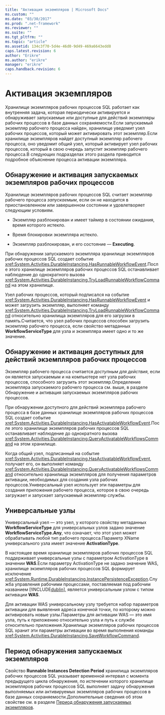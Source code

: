 ```yaml
---
title: "Активация экземпляров | Microsoft Docs"
ms.custom: ""
ms.date: "03/30/2017"
ms.prod: ".net-framework"
ms.reviewer: ""
ms.suite: ""
ms.tgt_pltfrm: ""
ms.topic: "article"
ms.assetid: 134c3f70-5d4e-46d0-9d49-469a6643edd8
caps.latest.revision: 6
author: "Erikre"
ms.author: "erikre"
manager: "erikre"
caps.handback.revision: 6
---
```

# Активация экземпляров
Хранилище экземпляров рабочих процессов SQL работает как внутренняя задача, которая периодически активируется и обнаруживает запускаемые или доступные для действий экземпляры рабочих процессов в базе данных сохраняемости.Если запускаемый экземпляр рабочего процесса найден, хранилище уведомит узел рабочих процессов, который может активировать этот экземпляр.Если хранилище экземпляров найдет доступный экземпляр рабочего процесса, оно уведомит общий узел, который активирует узел рабочих процессов, который в свою очередь запустит экземпляр рабочего процесса.В следующих подразделах этого раздела приводится подробное объяснение процесса активации экземпляра.  
  
##  <a name="RunnableSection"></a> Обнаружение и активация запускаемых экземпляров рабочих процессов  
 Хранилище экземпляров рабочих процессов SQL считает экземпляр рабочего процесса *запускаемым*, если он не находится в приостановленном или завершенном состоянии и удовлетворяет следующим условиям.  
  
-   Экземпляр разблокирован и имеет таймер в состоянии ожидания, время которого истекло.  
  
-   Время блокировки экземпляра истекло.  
  
-   Экземпляр разблокирован, и его состояние — **Executing**.  
  
 При обнаружении запускаемого экземпляра хранилище экземпляров рабочих процессов SQL создает событие <xref:System.Activities.DurableInstancing.HasRunnableWorkflowEvent>.После этого хранилище экземпляров рабочих процессов SQL останавливает наблюдение до однократного вызова <xref:System.Activities.DurableInstancing.TryLoadRunnableWorkflowCommand> на этом хранилище.  
  
 Узел рабочих процессов, который подписался на событие <xref:System.Activities.DurableInstancing.HasRunnableWorkflowEvent> и может загрузить экземпляр, выполняет команду <xref:System.Activities.DurableInstancing.TryLoadRunnableWorkflowCommand> относительно хранилища экземпляров для его загрузки в память.Считается, что узел рабочих процессов способен загрузить экземпляр рабочего процесса, если свойство метаданных **WorkflowServiceType** для узла и экземпляра имеет одно и то же значение.  
  
## Обнаружение и активация доступных для действий экземпляров рабочих процессов  
 Экземпляр рабочего процесса считается *доступным для действия*, если он является запускаемым и на компьютере нет узла рабочих процессов, способного загрузить этот экземпляр.Определение экземпляра запускаемого рабочего процесса см. выше, в разделе Обнаружение и активация запускаемых экземпляров рабочих процессов.  
  
 При обнаружении доступного для действий экземпляра рабочего процесса в базе данных хранилище экземпляров рабочих процессов SQL создает событие <xref:System.Activities.DurableInstancing.HasActivatableWorkflowEvent>.После этого хранилище экземпляров рабочих процессов SQL останавливает наблюдение до однократного вызова <xref:System.Activities.DurableInstancing.QueryActivatableWorkflowsCommand> на этом хранилище.  
  
 Когда общий узел, подписанный на событие <xref:System.Activities.DurableInstancing.HasActivatableWorkflowEvent>, получает его, он выполняет команду <xref:System.Activities.DurableInstancing.QueryActivatableWorkflowsCommand> относительно хранилища экземпляров для получения параметров активации, необходимых для создания узла рабочих процессов.Универсальный узел использует эти параметры для создания приложения рабочего процесса, которое в свою очередь загружает и запускает запускаемый экземпляр службы.  
  
## Универсальные узлы  
 Универсальный узел ― это узел, у которого свойству метаданных **WorkflowServiceType** для универсальных узлов задано значение **WorkflowServiceType.Any**, что означает, что этот узел может обрабатывать любой тип рабочего процесса.Параметр XName универсального узла имеет значение **ActivationType**.  
  
 В настоящее время хранилище экземпляров рабочих процессов SQL поддерживает универсальные узлы с параметром ActivationType в значении **WAS**.Если параметру ActivationType не задано значение WAS, хранилище экземпляров рабочих процессов SQL формирует исключение <xref:System.Runtime.DurableInstancing.InstancePersistenceException>.Служба управления рабочими процессами, поставляемая под рабочим названием [!INCLUDE[dublin](../../../includes/dublin-md.md)], является универсальным узлом с типом активации **WAS**.  
  
 Для активации WAS универсальному узлу требуется набор параметров активации для выявления адреса конечной точки, по которому можно активировать новые узлы.Параметры для активации WAS ― это имя узла, путь к приложению относительно узла и путь к службе относительно приложения.Хранилище экземпляров рабочих процессов SQL хранит эти параметры активации во время выполнения команды <xref:System.Activities.DurableInstancing.SaveWorkflowCommand>.  
  
## Период обнаружения запускаемых экземпляров  
 Свойство **Runnable Instances Detection Period** хранилища экземпляров рабочих процессов SQL указывает временной интервал с момента предыдущего цикла обнаружения, по истечении которого хранилище экземпляров рабочих процессов SQL выполняет задачу обнаружения выполняемых или активируемых экземпляров рабочих процессов в базе данных сохраняемости.Дополнительные сведения об этом свойстве см. в разделе [Период обнаружения запускаемых экземпляров](../../../docs/framework/windows-workflow-foundation//runnable-instances-detection-period.md).